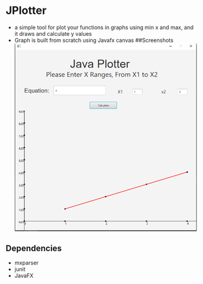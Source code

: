 # JPlotter
- a simple tool for plot your functions in graphs using min x and max, and it draws and calculate y values
- Graph is built from scratch using Javafx canvas
##Screenshots
![Screenshot](screenshot.PNG)

## Dependencies
- mxparser
- junit
- JavaFX
